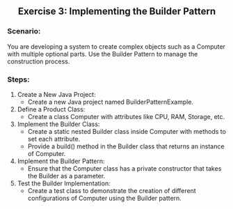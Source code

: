 <h2 align="center">Exercise 3: Implementing the Builder Pattern</h2>

### Scenario: 
You are developing a system to create complex objects such as a Computer with multiple optional parts. Use the Builder Pattern to manage the construction process.


### Steps:
1. Create a New Java Project:
    - Create a new Java project named BuilderPatternExample.
2. Define a Product Class:
    - Create a class Computer with attributes like CPU, RAM, Storage, etc.
3. Implement the Builder Class:
    - Create a static nested Builder class inside Computer with methods to set each attribute.
    - Provide a build() method in the Builder class that returns an instance of Computer.
4. Implement the Builder Pattern:
    - Ensure that the Computer class has a private constructor that takes the Builder as a parameter.
5. Test the Builder Implementation:
    - Create a test class to demonstrate the creation of different configurations of Computer using the Builder pattern.





